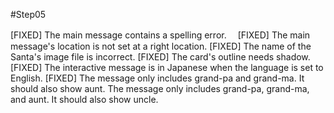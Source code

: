 #Step05

[FIXED] The main message contains a spelling error.　
[FIXED] The main message's location is not set at a right location.
[FIXED] The name of the Santa's image file is incorrect.
[FIXED] The card's outline needs shadow.
[FIXED] The interactive message is in Japanese when the language is set to English.
[FIXED] The message only includes grand-pa and grand-ma. It should also show aunt.
The message only includes grand-pa, grand-ma, and aunt. It should also show uncle.
